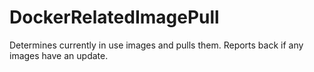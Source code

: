 # DockerRelatedImagePull
Determines currently in use images and pulls them.  Reports back if any images have an update.
